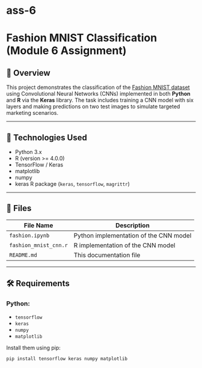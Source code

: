 # ass-6
# Fashion MNIST Classification (Module 6 Assignment)

## 📌 Overview

This project demonstrates the classification of the [Fashion MNIST dataset](https://keras.io/api/datasets/fashion_mnist/) using Convolutional Neural Networks (CNNs) implemented in both **Python** and **R** via the **Keras** library. The task includes training a CNN model with six layers and making predictions on two test images to simulate targeted marketing scenarios.

---

## 🧠 Technologies Used

- Python 3.x
- R (version >= 4.0.0)
- TensorFlow / Keras
- matplotlib
- numpy
- keras R package (`keras`, `tensorflow`, `magrittr`)

---

## 📁 Files

| File Name                | Description                                |
|-------------------------|--------------------------------------------|
| `fashion.ipynb`         | Python implementation of the CNN model     |
| `fashion_mnist_cnn.r`   | R implementation of the CNN model          |
| `README.md`             | This documentation file                    |

---

## 🛠️ Requirements

### Python:
- `tensorflow`
- `keras`
- `numpy`
- `matplotlib`

Install them using pip:

```bash
pip install tensorflow keras numpy matplotlib
